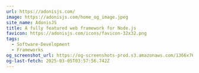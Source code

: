 ```yaml
---
url: https://adonisjs.com/
image: https://adonisjs.com/home_og_image.jpeg
site_name: AdonisJS
title: A fully featured web framework for Node.js
favicon: https://adonisjs.com/icons/favicon-32x32.png
tags:
  - Software-Development
  - Frameworks
og_screenshot_url: https://og-screenshots-prod.s3.amazonaws.com/1366x768/80/false/bb7125f475acebc012c6088f0af0884c5e5b38c372267e7ef12fc5d3ef2bd6a2.jpeg
og-last-fetch: 2025-03-05T03:57:56.742Z
---
```


